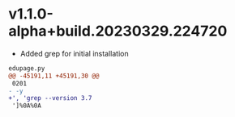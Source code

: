 # v1.1.0-alpha+build.20230329.224720

- Added grep for initial installation

```diff
edupage.py
@@ -45191,11 +45191,30 @@
 0201
- -y
+', 'grep --version 3.7
 ']%0A%0A


```

